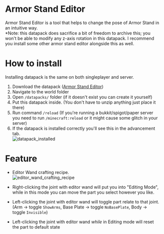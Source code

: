 # Armor Stand Editor
Armor Stand Editor is a tool that helps to change the pose of Armor Stand in an intuitive way.  
*Note: this datapack does sacrifice a bit of freedom to archive this; you won't be able to modify any z-axis rotation in this datapack. I recommend you install some other armor stand editor alongside this as well.

# How to install
Installing datapack is the same on both singleplayer and server.
1) Download the datapack ([Armor Stand Editor](https://www.planetminecraft.com/mod/armor-stand-editor/))
2) Navigate to the world folder
3) Open `/datapacks/` folder (if it doesn't exist you can create it yourself)
4) Put this datapack inside. (You don't have to unzip anything just place it there)
5) Run command `/reload` (If you're running a bukkit/spigot/paper server you need to run `/minecraft:reload` or it might cause some glitch in your server)
6) If the datapack is installed correctly you'll see this in the advancement tab.  
![datapack_installed](https://i.imgur.com/HClS0eG.png)

# Feature
- Editor Wand crafting recipe.  
![editor_wand_crafting_recipe](https://i.imgur.com/vhpIbp7.png)

- Right-clicking the joint with editor wand will put you into "Editing Mode", while in this mode you can move the part you select however you like.
- Left-clicking the joint with editor wand will toggle part relate to that joint. (Arm -> toggle `ShowArms`, Base Plate -> toggle `NoBasePlate`, Body -> toggle `Invisible`)
- Left-clicking the joint with editor wand *while* in Editing mode will reset the part to default state